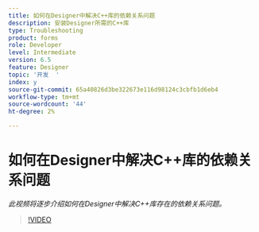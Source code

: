 ```yaml
---
title: 如何在Designer中解决C++库的依赖关系问题
description: 安装Designer所需的C++库
type: Troubleshooting
product: forms
role: Developer
level: Intermediate
version: 6.5
feature: Designer
topic: '开发  '
index: y
source-git-commit: 65a40826d3be322673e116d98124c3cbfb1d6eb4
workflow-type: tm+mt
source-wordcount: '44'
ht-degree: 2%

---
```



# 如何在Designer中解决C++库的依赖关系问题

*此视频将逐步介绍如何在Designer中解决C++库存在的依赖关系问题。*

>[!VIDEO](https://video.tv.adobe.com/v/335576?quality=9&learn=on)
